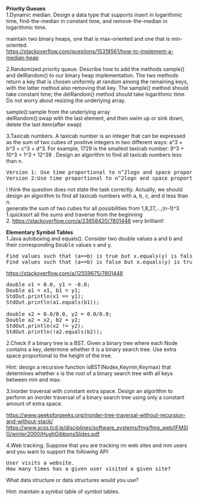 **Priority Queues**  
1.Dynamic median. Design a data type that supports insert in logarithmic time, find-the-median in constant time, and remove-the-median in logarithmic time.

maintain two binary heaps, one that is max-oriented and one that is min-oriented.  
https://stackoverflow.com/questions/15319561/how-to-implement-a-median-heap

2.Randomized priority queue. Describe how to add the methods sample() and delRandom() to our binary heap implementation. The two methods return a key that is chosen uniformly at random among the remaining keys, with the latter method also removing that key. The sample() method should take constant time; the delRandom() method should take logarithmic time. Do not worry about resizing the underlying array.

sample():sample from the underlying array  
delRandom():swap with the last element, and then swim up or sink down, delete the last item(after swap)

3.Taxicab numbers. A taxicab number is an integer that can be expressed as the sum of two cubes of positive integers in two different ways: a^3 + b^3 = c^3 + d^3. For example, 1729 is the smallest taxicab number: 9^3 + 10^3 = 1^3 + 12^39 . Design an algorithm to find all taxicab numbers less than n.
<pre>
Version 1: Use time proportional to n^2logn and space proportional to n^2.
Version 2:Use time proportional to n^2logn and space proportional to n.
</pre>

I think the question does not state the task correctly. Actually, we should design an algorithm to find all taxicab numbers with a, b, c, and d less than n.  
generate the sum of two cubes for all possibilities from 1,8,27,...,(n-1)^3  
1.quicksort all the sums and traverse from the beginning  
2. https://stackoverflow.com/a/23658420/7801448 very brilliant!

**Elementary Symbol Tables**  
1.Java autoboxing and equals(). Consider two double values a and b and their corresponding <tt>Double</tt> values x and y.
<pre>
Find values such that (a==b) is true but x.equals(y) is false.
Find values such that (a==b) is false but x.equals(y) is true.
</pre>

https://stackoverflow.com/a/12559675/7801448
<pre>
double x1 = 0.0, y1 = -0.0;
Double a1 = x1, b1 = y1;
StdOut.println(x1 == y1);
StdOut.println(a1.equals(b1));

double x2 = 0.0/0.0, y2 = 0.0/0.0;
Double a2 = x2, b2 = y2;
StdOut.println(x2 != y2);
StdOut.println(!a2.equals(b2));
</pre>

2.Check if a binary tree is a BST. Given a binary tree where each Node contains a key, determine whether it is a binary search tree. Use extra space proportional to the height of the tree.

Hint: design a recursive function isBST(Nodex,Keymin,Keymax) that determines whether x is the root of a binary search tree with all keys between min and max.

3.Inorder traversal with constant extra space. Design an algorithm to perform an inorder traversal of a binary search tree using only a constant amount of extra space.

https://www.geeksforgeeks.org/inorder-tree-traversal-without-recursion-and-without-stack/  
https://www.scss.tcd.ie/disciplines/software_systems/fmg/fmg_web/IFMSIG/winter2000/HughGibbonsSlides.pdf

4.Web tracking. Suppose that you are tracking nn web sites and mm users and you want to support the following API:
<pre>
User visits a website.
How many times has a given user visited a given site?
</pre>
What data structure or data structures would you use?

Hint: maintain a symbol table of symbol tables.
